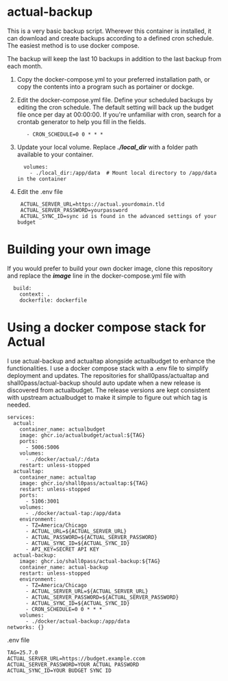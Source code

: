 # actual-backup

This is a very basic backup script.  Wherever this container is installed, it can download and create backups according to a defined cron schedule.
The easiest method is to use docker compose. 

The backup will keep the last 10 backups in addition to the last backup from each month.

1. Copy the docker-compose.yml to your preferred installation path, or copy the contents into a program such as portainer or dockge.

2. Edit the docker-compose.yml file.  Define your scheduled backups by editing the cron schedule.  The default setting will back up the budget file once per day at 00:00:00.
   If you're unfamiliar with cron, search for a crontab generator to help you fill in the fields.
   ```
      - CRON_SCHEDULE=0 0 * * *
   ```
   
3. Update your local volume. Replace ***./local_dir*** with a folder path available to your container.
   ```
     volumes:
       - ./local_dir:/app/data  # Mount local directory to /app/data in the container
   ```

3. Edit the .env file
   ```
    ACTUAL_SERVER_URL=https://actual.yourdomain.tld
    ACTUAL_SERVER_PASSWORD=yourpassword
    ACTUAL_SYNC_ID=sync id is found in the advanced settings of your budget
   ```

# Building your own image
If you would prefer to build your own docker image, clone this repository and replace the ***image*** line in the docker-compose.yml file with
  ```
    build:
      context: .
      dockerfile: dockerfile
  ```

# Using a docker compose stack for Actual
I use actual-backup and actualtap alongside actualbudget to enhance the functionalities.  I use a docker compose stack with a .env file to simplify deployment and updates.
The repositories for shall0pass/actualtap and shall0pass/actual-backup should auto update when a new release is discovered from actualbudget.  The release versions are kept consistent with upstream actualbudget to make it simple to figure out which tag is needed.
```
services:
  actual:
    container_name: actualbudget
    image: ghcr.io/actualbudget/actual:${TAG}
    ports:
      - 5006:5006
    volumes:
      - ./docker/actual/:/data
    restart: unless-stopped
  actualtap:
    container_name: actualtap
    image: ghcr.io/shall0pass/actualtap:${TAG}
    restart: unless-stopped
    ports:
      - 5106:3001
    volumes:
      - ./docker/actual-tap:/app/data
    environment:
      - TZ=America/Chicago
      - ACTUAL_URL=${ACTUAL_SERVER_URL}
      - ACTUAL_PASSWORD=${ACTUAL_SERVER_PASSWORD}
      - ACTUAL_SYNC_ID=${ACTUAL_SYNC_ID}
      - API_KEY=SECRET API KEY
  actual-backup:
    image: ghcr.io/shall0pass/actual-backup:${TAG}
    container_name: actual-backup
    restart: unless-stopped
    environment:
      - TZ=America/Chicago
      - ACTUAL_SERVER_URL=${ACTUAL_SERVER_URL}
      - ACTUAL_SERVER_PASSWORD=${ACTUAL_SERVER_PASSWORD}
      - ACTUAL_SYNC_ID=${ACTUAL_SYNC_ID}
      - CRON_SCHEDULE=0 0 * * *
    volumes:
      - ./docker/actual-backup:/app/data
networks: {}
```
.env file
```
TAG=25.7.0
ACTUAL_SERVER_URL=https://budget.example.ccom
ACTUAL_SERVER_PASSWORD=YOUR ACTUAL PASSWORD
ACTUAL_SYNC_ID=YOUR BUDGET SYNC ID
```

